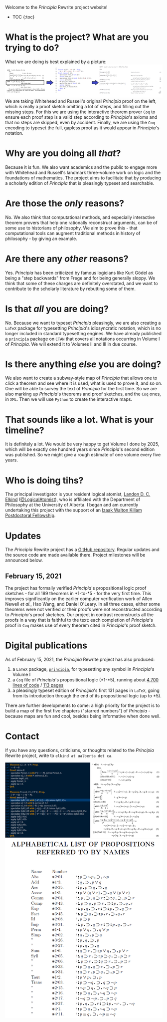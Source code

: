 Welcome to the *Principia* Rewrite project website!

* TOC
{:toc}

# What is the project? What are you trying to do?
What we are doing is best explained by a picture:
![*2.37: the original *Principia* proof, the `Coq` proof, and the rewritten proof side-by-side-by-side](2.37sidebysidebysideArrows.png)
We are taking Whitehead and Russell's original *Principia* proof on the left, which is really a proof sketch omitting a lot of steps, and filling out the missing steps. For this we are using the interactive theorem prover `Coq` to ensure each proof step is a valid step according to *Principia*'s axioms and that no steps are skipped, even by accident. Finally, we are using the `Coq` encoding to typeset the full, gapless proof as it would appear in *Principia*'s notation.

# Why are you doing all *that*?
Because it is fun. We also want academics and the public to engage more with Whitehead and Russell's landmark three-volume work on logic and the foundations of mathematics. The project aims to facilitate that by producing a scholarly edition of *Principia* that is pleasingly typeset and searchable.

# Are those the *only* reasons?
No. We also think that computational methods, and especially interactive theorem provers that help one rationally reconstruct arguments, can be of some use to historians of philosophy. We aim to prove this - that computational tools can augment traditional methods in history of philosophy - by giving an example.

# Are there any *other* reasons?
Yes. *Principia* has been criticized by famous logicians like Kurt Gödel as being a "step backwards" from Frege and for being generally sloppy. We think that some of these charges are definitely overstated, and we want to contribute to the scholarly literature by rebutting some of them.

# Is that *all* you are doing?
No. Because we want to typeset *Principia* pleasingly, we are also creating a `LaTeX` package for typesetting *Principia*'s idiosyncratic notation, which is no longer included in standard typesetting engines. We have already published a `principia` package on `CTAN` that covers all notations occurring in Volume I of *Principia*. We will extend it to Volumes II and III in due course.

# Is there anything *else* you are doing?
We also want to create a subway-style map of *Principia* that allows one to click a theorem and see where it is used, what is used to prove it, and so on. One will be able to survey the text of *Principia* for the first time. So we are also marking up *Principia*'s theorems and proof sketches, and the `Coq` ones, in `XML`. Then we will use `Python` to create the interactive maps.

# That sounds like a lot. What is your timeline?
It is definitely a lot. We would be very happy to get Volume I done by 2025, which will be exactly one hundred years since *Principia*'s second edition was published. So we might give a rough estimate of one volume every five years.

# Who is doing tihs?
The principal investigator is your resident logical atomist, [Landon D. C. Elkind](https://landondcelkind.com) ([@LogicalAtomist](https://twitter.com/LogicalAtomist)), who is affiliated with the Department of Philosophy at the University of Alberta. I began and am currently undertaking this project with the support of an [Izaak Walton Killam Postdoctoral Fellowship](https://www.ualberta.ca/graduate-studies/about/celebrating-our-killam-laureates/2020-izaak-walton-killam-postdoctoral.html).

# Updates
The *Principia* Rewrite project has a [GitHub repository](https://github.com/LogicalAtomist/principia). Regular updates and the source code are made available there. Project milestones will be announced below.

## February 15, 2021
The project has formally verified *Principia*'s propositional logic proof sketches - for all 189 theorems in \*1-to-\*5 - for the very first time. This improves significantly on the earlier computer verification work of Allen Newell *et al*., Hao Wang, and Daniel O'Leary. In all three cases, either some theorems were not verified or their proofs were not reconstructed according to *Principia*'s proof sketches. Our project in contrast reconstructs all the proofs in a way that is faithful to the text: each completion of *Principia*'s proof in `Coq` makes use of every theorem cited in *Principia*'s proof sketch.

# Digital publications
As of February 15, 2021, the *Principia* Rewrite project has also produced:

1. a `LaTeX` package, [`principia`](https://ctan.org/pkg/principia), for typesetting any symbol in *Principia*'s Volume I
2. a `Coq` file of *Principia*'s propositional logic (\*1-\*5), running about [4,700 lines of code](https://github.com/LogicalAtomist/principia/blob/master/PL.v) / [113 pages](https://github.com/LogicalAtomist/principia/blob/master/PL.pdf)
3. a pleasingly typeset edition of *Principia*'s first 131 pages in `LaTeX`, going from its introduction through the end of its propositional logic (up to \*5).

There are further developments to come: a high priority for the project is to build a map of the first five chapters ("starred numbers") of *Principia* - because maps are fun and cool, besides being informative when done well.

# Contact
If you have any questions, criticisms, or thoughts related to the *Principia* Rewrite project, write to `elkind at ualberta dot ca`.

![*Principia* & `Coq` side-by-side](PM2.14-2.15.png)
![Sample page of *Principia* digitized with `LaTeX` using the `principia` package](SamplePMalphabeticallistofprops.png)
